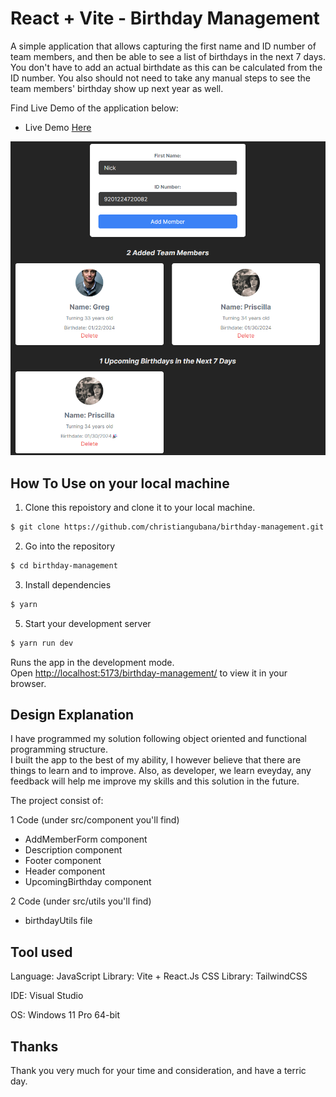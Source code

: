 # React + Vite - Birthday Management

A simple application that allows capturing the first name and ID number of team members, and then be able to see a list of birthdays in the next 7 days. You don't have to add an actual birthdate as this can be calculated from the ID number. You also should not need to take any manual steps to see the team members' birthday show up next year as well.

Find Live Demo of the application below:

- Live Demo [Here](https://christiangubana.github.io/birthday-management/)

<p align="center">
  <kbd>
    <img src="https://github.com/christiangubana/birthday-management/blob/main/src/assets/images/image.png
"></img>
  </kbd>
</p>

## How To Use on your local machine

1. Clone this repoistory and clone it to your local machine.

```bash
$ git clone https://github.com/christiangubana/birthday-management.git
```

2. Go into the repository

```bash
$ cd birthday-management
```

3. Install dependencies

```bash
$ yarn
```

5. Start your development server

```bash
$ yarn run dev
```

Runs the app in the development mode.\
Open [http://localhost:5173/birthday-management/](http://localhost:5173/birthday-management/) to view it in your browser.

## Design Explanation

I have programmed my solution following object oriented and functional programming structure. <br/>
I built the app to the best of my ability, I however believe that there are things to learn and to improve.
Also, as developer, we learn eveyday, any feedback will help me improve my skills and this solution in the future.

The project consist of:

1 Code (under src/component you'll find)

- AddMemberForm component
- Description component
- Footer component
- Header component
- UpcomingBirthday component

2 Code (under src/utils you'll find)

- birthdayUtils file

## Tool used

Language: JavaScript
Library: Vite + React.Js
CSS Library: TailwindCSS

IDE: Visual Studio

OS: Windows 11 Pro 64-bit

## Thanks

Thank you very much for your time and consideration, and have a terric day.
